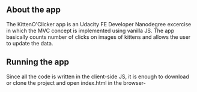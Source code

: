 ## About the app

The KittenO'Clicker app is an Udacity FE Developer Nanodegree excercise in which the MVC concept is implemented using vanilla JS.
The app basically counts number of clicks on images of kittens and allows the user to update the data.

## Running the app

Since all the code is written in the client-side JS, it is enough to download or clone the project and open index.html in the browser-
